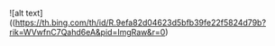 ![alt text]((https://th.bing.com/th/id/R.9efa82d04623d5bfb39fe22f5824d79b?rik=WVwfnC7Qahd6eA&pid=ImgRaw&r=0)